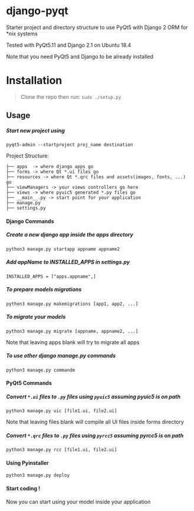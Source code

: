 # django-pyqt
Starter project and directory structure to use PyQt5 with Django 2 ORM for *nix systems

Tested with PyQt5.11 and Django 2.1 on Ubuntu 18.4

Note that you need PyQt5 and Django to be already installed

# Installation
>Clone the repo then run:
`sudo ./setup.py`

## Usage
##### Start new project using

`pyqt5-admin --startproject proj_name destination`


Project Structure:

```.
├── apps  -> where django apps go
├── forms -> where Qt *.ui files go
├── resources -> where Qt *.qrc files and assets(images, fonts, ...) go
├── viewManagers -> your views controllers go here
├── views -> where pyuic5 generated *.py files go
├── __main__.py -> start point for your application
├── manage.py 
├── settings.py

```
#### Django Commands
##### Create a new django app inside the apps directory

`python3 manage.py startapp appname appname2 `

##### Add appName to INSTALLED_APPS in settings.py

`INSTALLED_APPS = ["apps.appname",]`

##### To prepare models migrations 
`python3 manage.py makemigrations [app1, app2, ...]`

##### To migrate your models
`python3 manage.py migrate [appname, appname2, ...]`

Note that leaving apps blank will try to migrate all apps

##### To use other django manage.py commands
`python3 manage.py commandm`

#### PyQt5 Commands

##### Convert `*.ui` files to `.py` files using `pyuic5` assuming pyuic5 is on path

`python3 manage.py uic [file1.ui, file2.ui]`

Note that leaving files blank will compile all UI files inside forms directory

##### Convert `*.qrc` files to `.py` files using `pyrcc5` assuming pyrcc5 is on path

`python3 manage.py rcc [file1.ui, file2.ui]`

#### Using Pyinstaller 
`python3 manage.py deploy`

#### Start coding !
Now you can start using your model inside your application
